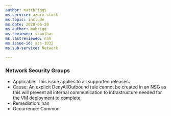 ```yaml
---
author: mattbriggs
ms.service: azure-stack
ms.topic: include
ms.date: 2020-06-20
ms.author: mabrigg
ms.reviewer: sranthar
ms.lastreviewed: nan
ms.issue-id: azs-1032
ms.sub-service: Network

---
```

### Network Security Groups

- Applicable: This issue applies to all supported releases.
- Cause: An explicit DenyAllOutbound rule cannot be created in an NSG as this will prevent all internal communication to infrastructure needed for the VM deployment to complete. 
- Remediation: nan
- Occurrence: Common